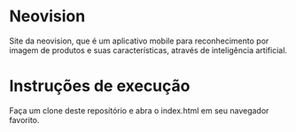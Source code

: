 # Neovision
Site da neovision, que é um aplicativo mobile para reconhecimento por imagem de produtos e suas características, através de inteligência artificial.

# Instruções de execução
Faça um clone deste reposítório e abra o index.html em seu navegador favorito.
